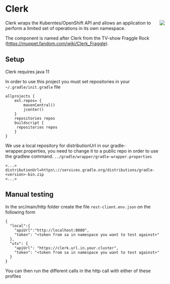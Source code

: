 # Clerk
<img align="right" src="https://vignette.wikia.nocookie.net/muppet/images/f/fc/Clerkfraggle.jpg/revision/latest?cb=20060727223537">

Clerk wraps the Kuberntes/OpenShift API and allows an application to perform a limited set of operations in its own namespace.

The component is named after Clerk from the TV-show Fraggle Rock (https://muppet.fandom.com/wiki/Clerk_Fraggle).

## Setup

Clerk requires java 11

In order to use this project you must set repositories in your `~/.gradle/init.gradle` file

    allprojects {
        ext.repos= {
            mavenCentral()
            jcenter()
        }
        repositories repos
        buildscript {
         repositories repos
        }
    }

We use a local repository for distributionUrl in our gradle-wrapper.properties, you need to change it to a public repo in order to use the gradlew command. `../gradle/wrapper/gradle-wrapper.properties`

    <...>
    distributionUrl=https\://services.gradle.org/distributions/gradle-<version>-bin.zip
    <...>

## Manual testing

In the src/main/http folder create the file `rest-client.env.json` on the following form

    {
      "local":{
        "apiUrl":"http://localhost:8080",
        "token": "<token from sa in namespace you want to test against>"
      },
      "utv": {
        "apiUrl": "https://clerk.url.in.your.cluster",
        "token": "<token from sa in namespace you want to test against>"
      }
    }
    
You can then run the different calls in the http call with either of these profiles